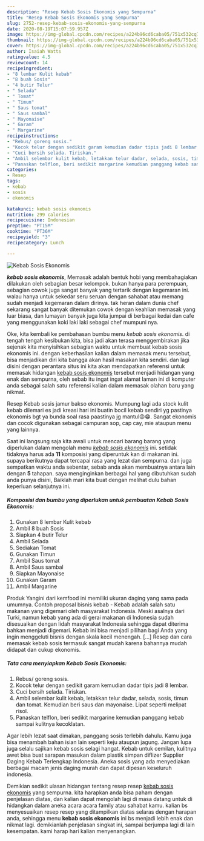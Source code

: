 ```yaml
---
description: "Resep Kebab Sosis Ekonomis yang Sempurna"
title: "Resep Kebab Sosis Ekonomis yang Sempurna"
slug: 2752-resep-kebab-sosis-ekonomis-yang-sempurna
date: 2020-08-19T15:07:59.957Z
image: https://img-global.cpcdn.com/recipes/a224b96cd6caba05/751x532cq70/kebab-sosis-ekonomis-foto-resep-utama.jpg
thumbnail: https://img-global.cpcdn.com/recipes/a224b96cd6caba05/751x532cq70/kebab-sosis-ekonomis-foto-resep-utama.jpg
cover: https://img-global.cpcdn.com/recipes/a224b96cd6caba05/751x532cq70/kebab-sosis-ekonomis-foto-resep-utama.jpg
author: Isaiah Watts
ratingvalue: 4.5
reviewcount: 14
recipeingredient:
- "8 lembar Kulit kebab"
- "8 buah Sosis"
- "4 butir Telur"
- " Selada"
- " Tomat"
- " Timun"
- " Saus tomat"
- " Saus sambal"
- " Mayonaise"
- " Garam"
- " Margarine"
recipeinstructions:
- "Rebus/ goreng sosis."
- "Kocok telur dengan sedikit garam kemudian dadar tipis jadi 8 lembar."
- "Cuci bersih selada. Tiriskan."
- "Ambil selembar kulit kebab, letakkan telur dadar, selada, sosis, timun dan tomat. Kemudian beri saus dan mayonaise. Lipat seperti melipat risol."
- "Panaskan telflon, beri sedikit margarine kemudian panggang kebab sampai kulitnya kecoklatan."
categories:
- Resep
tags:
- kebab
- sosis
- ekonomis

katakunci: kebab sosis ekonomis 
nutrition: 299 calories
recipecuisine: Indonesian
preptime: "PT15M"
cooktime: "PT36M"
recipeyield: "3"
recipecategory: Lunch

---
```



![Kebab Sosis Ekonomis](https://img-global.cpcdn.com/recipes/a224b96cd6caba05/751x532cq70/kebab-sosis-ekonomis-foto-resep-utama.jpg)

<b><i>kebab sosis ekonomis</i></b>, Memasak adalah bentuk hobi yang membahagiakan dilakukan oleh sebagian besar kelompok. bukan hanya para perempuan, sebagian cowok juga sangat banyak yang tertarik dengan kegemaran ini. walau hanya untuk sekedar seru seruan dengan sahabat atau memang sudah menjadi kegemaran dalam dirinya. tak heran dalam dunia chef sekarang sangat banyak ditemukan cowok dengan keahlian memasak yang luar biasa, dan lumayan banyak juga kita jumpai di berbagai kedai dan cafe yang menggunakan koki laki laki sebagai chef mumpuni nya.

Oke, kita kembali ke pembahasan bumbu menu <i>kebab sosis ekonomis</i>. di tengah tengah kesibukan kita, bisa jadi akan terasa menggembirakan jika sejenak kita menyisihkan sebagian waktu untuk membuat kebab sosis ekonomis ini. dengan keberhasilan kalian dalam memasak menu tersebut, bisa menjadikan diri kita bangga akan hasil masakan kita sendiri. dan lagi disini dengan perantara situs ini kita akan mendapatkan referensi untuk memasak hidangan <u>kebab sosis ekonomis</u> tersebut menjadi hidangan yang enak dan sempurna, oleh sebab itu ingat ingat alamat laman ini di komputer anda sebagai salah satu referensi kalian dalam memasak olahan baru yang nikmat.

Resep Kebab sosis jamur bakso ekonomis. Mumpung lagi ada stock kulit kebab dilemari es jadi kreasi hari ini buatin bocil kebab sendiri yg pastinya ekonomis bgt ya bunda soal rasa paastinya jg mantul😉😁. Sangat ekonomis dan cocok digunakan sebagai campuran sop, cap cay, mie ataupun menu yang lainnya.


Saat ini langsung saja kita awali untuk mencari barang barang yang diperlukan dalam mengolah menu <u><i>kebab sosis ekonomis</i></u> ini. setidak tidaknya harus ada <b>11</b> komposisi yang diperuntuk kan di makanan ini. supaya berikutnya dapat tercapai rasa yang lezat dan sempurna. dan juga sempatkan waktu anda sebentar, sebab anda akan membuatnya antara lain dengan <b>5</b> tahapan. saya menginginkan berbagai hal yang dibutuhkan sudah anda punya disini, Baiklah mari kita buat dengan melihat dulu bahan keperluan selanjutnya ini.

<!--inarticleads1-->

##### Komposisi dan bumbu yang diperlukan untuk pembuatan Kebab Sosis Ekonomis:

1. Gunakan 8 lembar Kulit kebab
1. Ambil 8 buah Sosis
1. Siapkan 4 butir Telur
1. Ambil  Selada
1. Sediakan  Tomat
1. Gunakan  Timun
1. Ambil  Saus tomat
1. Ambil  Saus sambal
1. Siapkan  Mayonaise
1. Gunakan  Garam
1. Ambil  Margarine


Produk Yangini dari kemfood ini memiliki ukuran daging yang sama pada umumnya. Contoh proposal bisnis kebab - Kebab adalah salah satu makanan yang digemari oleh masyarakat Indonesia. Meski asalnya dari Turki, namun kebab yang ada di gerai makanan di Indonesia sudah disesuaikan dengan lidah masyarakat Indonesia sehingga dapat diterima bahkan menjadi digemari. Kebab ini bisa menjadi pilihan bagi Anda yang ingin menggeluti bisnis dengan skala kecil menengah. […] Resep dan cara memasak kebab sosis termasuk sangat mudah karena bahannya mudah didapat dan cukup ekonomis. 

<!--inarticleads2-->

##### Tata cara menyiapkan Kebab Sosis Ekonomis:

1. Rebus/ goreng sosis.
1. Kocok telur dengan sedikit garam kemudian dadar tipis jadi 8 lembar.
1. Cuci bersih selada. Tiriskan.
1. Ambil selembar kulit kebab, letakkan telur dadar, selada, sosis, timun dan tomat. Kemudian beri saus dan mayonaise. Lipat seperti melipat risol.
1. Panaskan telflon, beri sedikit margarine kemudian panggang kebab sampai kulitnya kecoklatan.


Agar lebih lezat saat dimakan, panggang sosis terlebih dahulu. Kamu juga bisa menambah bahan isian lain seperti keju ataupun jagung. Jangan lupa juga selalu sajikan kebab sosis selagi hangat. Kebab untuk cemilan, kulitnya awet bisa buat sarapan masukan dalam plastik simpan diflizer Supplier Daging Kebab Terlengkap Indonesia. Aneka sosis yang ada menyediakan berbagai macam jenis daging murah dan dapat dipesan keseluruh indonesia. 

Demikian sedikit ulasan hidangan tentang resep resep <u>kebab sosis ekonomis</u> yang sempurna. kita harapkan anda bisa paham dengan penjelasan diatas, dan kalian dapat mengolah lagi di masa datang untuk di hidangkan dalam aneka acara acara family atau sahabat kamu. kalian bs menyesuaikan resep resep yang ditampilkan diatas selaras dengan harapan anda, sehingga menu <b>kebab sosis ekonomis</b> ini bs menjadi lebih enak dan nikmat lagi. demikianlah penjelasan singkat ini, sampai berjumpa lagi di lain kesempatan. kami harap hari kalian menyenangkan.
